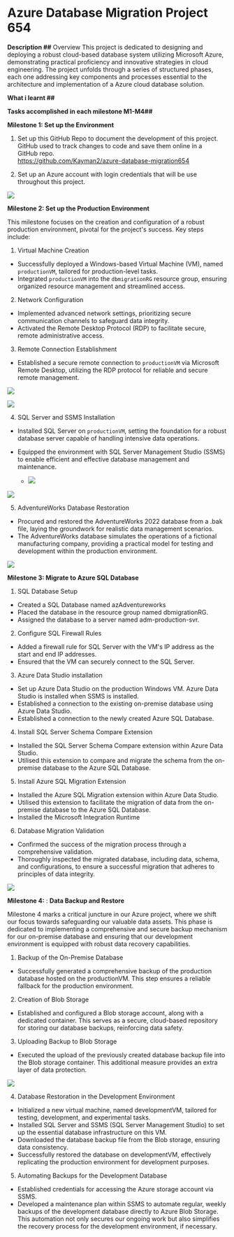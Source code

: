 ﻿	
# **Azure Database Migration Project 654**

**Description ##**
Overview
This project is dedicated to designing and deploying a robust cloud-based database system utilizing Microsoft Azure, demonstrating practical proficiency and innovative strategies in cloud engineering.  The project unfolds through a series of structured phases, each one addressing key components and processes essential to the architecture and implementation of a Azure cloud database solution. 

**What i learnt ##**

**Tasks accomplished in each milestone M1-M4##**

**Milestone 1: Set up the Environment**

1. Set up this GitHub Repo to document the development of this project.
		             GitHub used to track changes to code and save them online in a   
		             GitHub repo.   
		             https://github.com/Kayman2/azure-database-migration654

1. Set up an Azure account with login credentials that will be use throughout this project.

![](RackMultipart20240126-1-r4g7g3_html_11a37cf5049e166b.jpg)

**Milestone 2: Set up the Production Environment**

This milestone focuses on the creation and configuration of a robust production environment, pivotal for the project's success. Key steps include:

1. Virtual Machine Creation

- Successfully deployed a Windows-based Virtual Machine (VM), named `productionVM`, tailored for production-level tasks.
- Integrated `productionVM` into the `dbmigrationRG` resource group, ensuring organized resource management and streamlined access.

2. Network Configuration

- Implemented advanced network settings, prioritizing secure communication channels to safeguard data integrity.
- Activated the Remote Desktop Protocol (RDP) to facilitate secure, remote administrative access.

3. Remote Connection Establishment

- Established a secure remote connection to `productionVM` via Microsoft Remote Desktop, utilizing the RDP protocol for reliable and secure remote management.

![](RackMultipart20240126-1-r4g7g3_html_e80d0171ee4a9a4b.jpg)

![](RackMultipart20240126-1-r4g7g3_html_6a1ae5a8151c2ea9.jpg)

4. SQL Server and SSMS Installation

- Installed SQL Server on `productionVM`, setting the foundation for a robust database server capable of handling intensive data operations.
- Equipped the environment with SQL Server Management Studio (SSMS) to enable efficient and effective database management and maintenance.

  - ![](RackMultipart20240126-1-r4g7g3_html_59a06884a6c5e0a1.png)

![](RackMultipart20240126-1-r4g7g3_html_fe360f1cbeb544cc.png)

5. AdventureWorks Database Restoration

- Procured and restored the AdventureWorks 2022 database from a .bak file, laying the groundwork for realistic data management scenarios.
- The AdventureWorks database simulates the operations of a fictional manufacturing company, providing a practical model for testing and development within the production environment.

![](RackMultipart20240126-1-r4g7g3_html_bc5d90f291c3a084.png)

**Milestone 3: Migrate to Azure SQL Database**

1. SQL Database Setup
  - Created a SQL Database named azAdventureworks
  - Placed the database in the resource group named dbmigrationRG.
  - Assigned the database to a server named adm-production-svr.
2. Configure SQL Firewall Rules
  - Added a firewall rule for SQL Server with the VM's IP address as the start and end IP addresses.
  - Ensured that the VM can securely connect to the SQL Server.
3. Azure Data Studio installation
  - Set up Azure Data Studio on the production Windows VM. Azure Data Studio is installed when SSMS is installed.
  - Established a connection to the existing on-premise database using Azure Data Studio.
  - Established a connection to the newly created Azure SQL Database.
4. Install SQL Server Schema Compare Extension
  - Installed the SQL Server Schema Compare extension within Azure Data Studio.
  - Utilised this extension to compare and migrate the schema from the on-premise database to the Azure SQL Database.
5. Install Azure SQL Migration Extension
  - Installed the Azure SQL Migration extension within Azure Data Studio.
  - Utilised this extension to facilitate the migration of data from the on-premise database to the Azure SQL Database.
  - Installed the Microsoft Integration Runtime
6. Database Migration Validation
  - Confirmed the success of the migration process through a comprehensive validation.
  - Thoroughly inspected the migrated database, including data, schema, and configurations, to ensure a successful migration that adheres to principles of data integrity.

![](RackMultipart20240126-1-r4g7g3_html_ac955d84eee9efec.jpg)

**Milestone 4:** : **Data Backup and Restore**

Milestone 4 marks a critical juncture in our Azure project, where we shift our focus towards safeguarding our valuable data assets. This phase is dedicated to implementing a comprehensive and secure backup mechanism for our on-premise database and ensuring that our development environment is equipped with robust data recovery capabilities.

1. Backup of the On-Premise Database

- Successfully generated a comprehensive backup of the production database hosted on the productionVM. This step ensures a reliable fallback for the production environment.

2. Creation of Blob Storage

- Established and configured a Blob storage account, along with a dedicated container. This serves as a secure, cloud-based repository for storing our database backups, reinforcing data safety.

3. Uploading Backup to Blob Storage

- Executed the upload of the previously created database backup file into the Blob storage container. This additional measure provides an extra layer of data protection.

![](RackMultipart20240126-1-r4g7g3_html_2e83c696f498e78f.jpg)

4. Database Restoration in the Development Environment

- Initialized a new virtual machine, named developmentVM, tailored for testing, development, and experimental tasks.
- Installed SQL Server and SSMS (SQL Server Management Studio) to set up the essential database infrastructure on this VM.
- Downloaded the database backup file from the Blob storage, ensuring data consistency.
- Successfully restored the database on developmentVM, effectively replicating the production environment for development purposes.

5. Automating Backups for the Development Database

- Established credentials for accessing the Azure storage account via SSMS.
- Developed a maintenance plan within SSMS to automate regular, weekly backups of the development database directly to Azure Blob Storage. This automation not only secures our ongoing work but also simplifies the recovery process for the development environment, if necessary.
